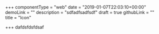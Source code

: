 +++
componentType = "web"
date = "2019-01-07T22:03:10+00:00"
demoLink = ""
description = "sdfadfsadfsdf"
draft = true
githubLink = ""
title = "Icon"

+++
dafdsfdsfdsaf